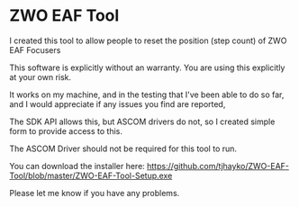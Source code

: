 # ZWO EAF Tool

I created this tool to allow people to reset the position (step count) of ZWO EAF Focusers

This software is explicitly without an warranty.
You are using this explicitly at your own risk.

It works on my machine, and in the testing that I've been able to do so far, and I would appreciate if any issues you find are reported,

The SDK API allows this, but ASCOM drivers do not, so I created simple form to provide access to this.

The ASCOM Driver should not be required for this tool to run.

You can download the installer here: https://github.com/tjhayko/ZWO-EAF-Tool/blob/master/ZWO-EAF-Tool-Setup.exe

Please let me know if you have any problems. 

